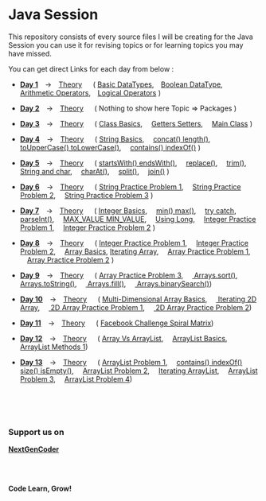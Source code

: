 # Java Session

This repository consists of every source files I will be creating for the Java Session you can use it for revising topics or for learning topics you may have missed.

You can get direct Links for each day from below :
  - **[Day 1][day1]** -> [Theory][day1ppt]   ( [Basic DataTypes][day1code1], [Boolean DataType][day1code2], [Arithmetic Operators][day1code3], [Logical Operators][day1code4] )
  
  - **[Day 2][day2]** -> [Theory][day2ppt]   ( Nothing to show here Topic => Packages )
  
  - **[Day 3][day3]** -> [Theory][day3ppt]   ( [Class Basics][day3code1],  [Getters Setters][day3code2],  [Main Class][day3code3] )
  
  - **[Day 4][day4]** -> [Theory][day4ppt]   ( [String Basics][day4code1],  [concat() length()][day4code2],  [toUpperCase() toLowerCase()][day4code3],  [contains() indexOf()][day4code4] )
  
  - **[Day 5][day5]** -> [Theory][day5ppt]   ( [startsWith() endsWith()][day5code1],  [replace()][day5code2],  [trim()][day5code3],  [String and char][day5code4],  [charAt()][day5code5],  [split()][day5code6],  [join()][day5code7] ) 
  
  - **[Day 6][day6]** -> [Theory][day6ppt]   ( [String Practice Problem 1][day6code1],  [String Practice Problem 2][day6code2],  [String Practice Problem 3][day6code3] ) 
  
  - **[Day 7][day7]** -> [Theory][day7ppt]   ( [Integer Basics][day7code1],  [min() max()][day7code2],  [try catch][day7code3],  [parseInt()][day7code4],  [MAX_VALUE MIN_VALUE][day7code5],  [Using Long][day7code6],  [Integer Practice Problem 1][day7code7],  [Integer Practice Problem 2][day7code8] ) 
  
  - **[Day 8][day8]** -> [Theory][day8ppt]   ( [Integer Practice Problem 1][day8code1],  [Integer Practice Problem 2][day8code2],  [Array Basics][day8code3], [Iterating Array][day8code4],  [Array Practice Problem 1][day8code5],  [Array Practice Problem 2][day8code6] ) 
  
  - **[Day 9][day9]** -> [Theory][day9ppt]   ( [Array Practice Problem 3][day9code1],  [ Arrays.sort()][day9code2],  [ Arrays.toString()][day9code3],  [ Arrays.fill()][day9code4],  [ Arrays.binarySearch()][day9code5]) 
  
  - **[Day 10][day10]** -> [Theory][day10ppt]   ( [Multi-Dimensional Array Basics][day10code1],  [ Iterating 2D Array][day10code2],  [ 2D Array Practice Problem 1][day10code3],  [ 2D Array Practice Problem 2][day10code4]) 
  
  - **[Day 11][day11]** -> [Theory][day11ppt]   ( [Facebook Challenge Spiral Matrix][day11code1]) 
  
  - **[Day 12][day12]** -> [Theory][day12ppt]   ( [Array Vs ArrayList][day12code1],  [ArrayList Basics][day12code2],  [ArrayList Methods 1][day12code3]) 
  
  - **[Day 13][day13]** -> [Theory][day13ppt]   ( [ArrayList Problem 1][day13code1],  [contains() indexOf() size() isEmpty()][day13code2],  [ArrayList Problem 2][day13code3],  [Iterating ArrayList][day13code4],  [ArrayList Problem 3][day13code5],  [ArrayList Problem 4][day13code6]) 
  



<br/> 
<br/> 
<br/>


### Support us on
**[NextGenCoder][instagram]**

<br />
<br />

**Code Learn, Grow!**



[day1]: <https://github.com/Rajat7Codes/JavaSession/tree/master/src/co/in/nextgencoder/class1>

[day1ppt]: <https://github.com/Rajat7Codes/JavaSession/tree/master/src/co/in/nextgencoder/class1/Class1.pptx>

[day1code1]: https://github.com/Rajat7Codes/JavaSession/blob/master/src/co/in/nextgencoder/class1/BasicDataTypes.java

[day1code2]: https://github.com/Rajat7Codes/JavaSession/blob/master/src/co/in/nextgencoder/class1/BooleanDataType.java

[day1code3]: https://github.com/Rajat7Codes/JavaSession/blob/master/src/co/in/nextgencoder/class1/OperatorsArithmetic.java

[day1code4]: https://github.com/Rajat7Codes/JavaSession/blob/master/src/co/in/nextgencoder/class1/OperatorsLogical.java



[day2]: <https://github.com/Rajat7Codes/JavaSession/tree/master/src/co/in/nextgencoder/class2>

[day2ppt]: <https://github.com/Rajat7Codes/JavaSession/tree/master/src/co/in/nextgencoder/class2/Class2.pptx>



[day3]: <https://github.com/Rajat7Codes/JavaSession/tree/master/src/co/in/nextgencoder/class3>

[day3ppt]: <https://github.com/Rajat7Codes/JavaSession/tree/master/src/co/in/nextgencoder/class3/Class3.pptx>

[day3code1]: https://github.com/Rajat7Codes/JavaSession/blob/master/src/co/in/nextgencoder/class3/Dog.java

[day3code2]: https://github.com/Rajat7Codes/JavaSession/blob/master/src/co/in/nextgencoder/class3/Cat.java

[day3code3]: https://github.com/Rajat7Codes/JavaSession/blob/master/src/co/in/nextgencoder/class3/MainClass.java



[day4]: <https://github.com/Rajat7Codes/JavaSession/tree/master/src/co/in/nextgencoder/class4>

[day4ppt]: <https://github.com/Rajat7Codes/JavaSession/tree/master/src/co/in/nextgencoder/class4/Class4.pptx>

[day4code1]: https://github.com/Rajat7Codes/JavaSession/blob/master/src/co/in/nextgencoder/class4/StringBasics.java

[day4code2]: https://github.com/Rajat7Codes/JavaSession/blob/master/src/co/in/nextgencoder/class4/StringMethod1.java

[day4code3]: https://github.com/Rajat7Codes/JavaSession/blob/master/src/co/in/nextgencoder/class4/StringMethod2.java

[day4code4]: https://github.com/Rajat7Codes/JavaSession/blob/master/src/co/in/nextgencoder/class4/StringMethod3.java



[day5]: <https://github.com/Rajat7Codes/JavaSession/tree/master/src/co/in/nextgencoder/class5>

[day5ppt]: <https://github.com/Rajat7Codes/JavaSession/tree/master/src/co/in/nextgencoder/class5/Class5.pptx>

[day5code1]: https://github.com/Rajat7Codes/JavaSession/blob/master/src/co/in/nextgencoder/class5/StringMethod4.java

[day5code2]: https://github.com/Rajat7Codes/JavaSession/blob/master/src/co/in/nextgencoder/class5/StringMethod5.java

[day5code3]: https://github.com/Rajat7Codes/JavaSession/blob/master/src/co/in/nextgencoder/class5/StringMethod6.java

[day5code4]: https://github.com/Rajat7Codes/JavaSession/blob/master/src/co/in/nextgencoder/class5/StringCharDiff.java

[day5code5]: https://github.com/Rajat7Codes/JavaSession/blob/master/src/co/in/nextgencoder/class5/StringMethod7.java

[day5code6]: https://github.com/Rajat7Codes/JavaSession/blob/master/src/co/in/nextgencoder/class5/StringMethod8.java

[day5code7]: https://github.com/Rajat7Codes/JavaSession/blob/master/src/co/in/nextgencoder/class5/StringMethod9.java



[day6]: <https://github.com/Rajat7Codes/JavaSession/tree/master/src/co/in/nextgencoder/class6>

[day6ppt]: <https://github.com/Rajat7Codes/JavaSession/tree/master/src/co/in/nextgencoder/class6/Class6.pptx>

[day6code1]: https://github.com/Rajat7Codes/JavaSession/blob/master/src/co/in/nextgencoder/class6/Problem1.java

[day6code2]: https://github.com/Rajat7Codes/JavaSession/blob/master/src/co/in/nextgencoder/class6/Problem2.java

[day6code3]: https://github.com/Rajat7Codes/JavaSession/blob/master/src/co/in/nextgencoder/class6/Problem3.java



[day7]: <https://github.com/Rajat7Codes/JavaSession/tree/master/src/co/in/nextgencoder/class7>

[day7ppt]: <https://github.com/Rajat7Codes/JavaSession/tree/master/src/co/in/nextgencoder/class7/Class7.pptx>

[day7code1]: https://github.com/Rajat7Codes/JavaSession/blob/master/src/co/in/nextgencoder/class7/IntegerBasics.java

[day7code2]: https://github.com/Rajat7Codes/JavaSession/blob/master/src/co/in/nextgencoder/class7/IntegerMethod1.java

[day7code3]: https://github.com/Rajat7Codes/JavaSession/blob/master/src/co/in/nextgencoder/class7/TryCatchBasics.java

[day7code4]: https://github.com/Rajat7Codes/JavaSession/blob/master/src/co/in/nextgencoder/class7/IntegerMethod2.java

[day7code5]: https://github.com/Rajat7Codes/JavaSession/blob/master/src/co/in/nextgencoder/class7/IntegerConstant.java

[day7code6]: https://github.com/Rajat7Codes/JavaSession/blob/master/src/co/in/nextgencoder/class7/LongDemo.java

[day7code7]: https://github.com/Rajat7Codes/JavaSession/blob/master/src/co/in/nextgencoder/class7/Problem1.java

[day7code8]: https://github.com/Rajat7Codes/JavaSession/blob/master/src/co/in/nextgencoder/class7/Problem2.java



[day8]: <https://github.com/Rajat7Codes/JavaSession/tree/master/src/co/in/nextgencoder/class8>

[day8ppt]: <https://github.com/Rajat7Codes/JavaSession/tree/master/src/co/in/nextgencoder/class8/Class8.pptx>

[day8code1]: https://github.com/Rajat7Codes/JavaSession/blob/master/src/co/in/nextgencoder/class8/Problem1.java

[day8code2]: https://github.com/Rajat7Codes/JavaSession/blob/master/src/co/in/nextgencoder/class8/Problem2.java

[day8code3]: https://github.com/Rajat7Codes/JavaSession/blob/master/src/co/in/nextgencoder/class8/ArrayDemo.java

[day8code4]: https://github.com/Rajat7Codes/JavaSession/blob/master/src/co/in/nextgencoder/class8/IteratingArrays.java

[day8code5]: https://github.com/Rajat7Codes/JavaSession/blob/master/src/co/in/nextgencoder/class8/Problem3.java

[day8code6]: https://github.com/Rajat7Codes/JavaSession/blob/master/src/co/in/nextgencoder/class8/Problem4.java



[day9]: <https://github.com/Rajat7Codes/JavaSession/tree/master/src/co/in/nextgencoder/class9>

[day9ppt]: <https://github.com/Rajat7Codes/JavaSession/tree/master/src/co/in/nextgencoder/class9/Class9.pptx>

[day9code1]: https://github.com/Rajat7Codes/JavaSession/blob/master/src/co/in/nextgencoder/class9/Problem1.java

[day9code2]: https://github.com/Rajat7Codes/JavaSession/blob/master/src/co/in/nextgencoder/class9/ArraysMethods1.java

[day9code3]: https://github.com/Rajat7Codes/JavaSession/blob/master/src/co/in/nextgencoder/class9/ArraysMethods2.java

[day9code4]: https://github.com/Rajat7Codes/JavaSession/blob/master/src/co/in/nextgencoder/class9/ArraysMethods3.java

[day9code5]: https://github.com/Rajat7Codes/JavaSession/blob/master/src/co/in/nextgencoder/class9/ArraysMethods4.java



[day10]: <https://github.com/Rajat7Codes/JavaSession/tree/master/src/co/in/nextgencoder/class10>

[day10ppt]: <https://github.com/Rajat7Codes/JavaSession/tree/master/src/co/in/nextgencoder/class10/Class10.pptx>

[day10code1]: https://github.com/Rajat7Codes/JavaSession/blob/master/src/co/in/nextgencoder/class10/MultiDimensionalArray.java

[day10code2]: https://github.com/Rajat7Codes/JavaSession/blob/master/src/co/in/nextgencoder/class10/Iterating2DArray.java

[day10code3]: https://github.com/Rajat7Codes/JavaSession/blob/master/src/co/in/nextgencoder/class10/Problem1.java

[day10code4]: https://github.com/Rajat7Codes/JavaSession/blob/master/src/co/in/nextgencoder/class10/Problem2.java



[day11]: <https://github.com/Rajat7Codes/JavaSession/tree/master/src/co/in/nextgencoder/class11>

[day11ppt]: <https://github.com/Rajat7Codes/JavaSession/tree/master/src/co/in/nextgencoder/class11/Class11.pptx>

[day11code1]: <https://github.com/Rajat7Codes/JavaSession/tree/master/src/co/in/nextgencoder/class11/SpiralMatrix.java>



[day12]: <https://github.com/Rajat7Codes/JavaSession/tree/master/src/co/in/nextgencoder/class12>

[day12ppt]: <https://github.com/Rajat7Codes/JavaSession/tree/master/src/co/in/nextgencoder/class12/Class12.pptx>

[day12code1]: https://github.com/Rajat7Codes/JavaSession/blob/master/src/co/in/nextgencoder/class12/ArrayVsArrayList.java

[day12code2]: https://github.com/Rajat7Codes/JavaSession/blob/master/src/co/in/nextgencoder/class12/ArrayListBasics.java

[day12code3]: https://github.com/Rajat7Codes/JavaSession/blob/master/src/co/in/nextgencoder/class12/ArrayListMethods1.java



[day13]: <https://github.com/Rajat7Codes/JavaSession/tree/master/src/co/in/nextgencoder/class13>

[day13ppt]: <https://github.com/Rajat7Codes/JavaSession/tree/master/src/co/in/nextgencoder/class13/Class12.pptx>

[day13code1]: https://github.com/Rajat7Codes/JavaSession/blob/master/src/co/in/nextgencoder/class13/Problem1.java

[day13code2]: https://github.com/Rajat7Codes/JavaSession/blob/master/src/co/in/nextgencoder/class13/ArrayListMethods2.java

[day13code3]: https://github.com/Rajat7Codes/JavaSession/blob/master/src/co/in/nextgencoder/class13/Problem2.java

[day13code4]: https://github.com/Rajat7Codes/JavaSession/blob/master/src/co/in/nextgencoder/class13/ArrayListIteration.java

[day13code5]: https://github.com/Rajat7Codes/JavaSession/blob/master/src/co/in/nextgencoder/class13/Problem3.java

[day13code6]: https://github.com/Rajat7Codes/JavaSession/blob/master/src/co/in/nextgencoder/class13/Problem4.java



[instagram]: <https://instagram.com/nextgencoder>

